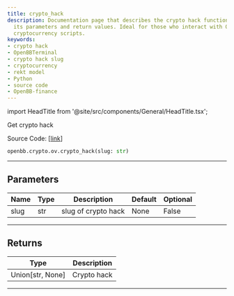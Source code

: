 ```yaml
---
title: crypto_hack
description: Documentation page that describes the crypto hack function of the OpenBBTerminal,
  its parameters and return values. Ideal for those who interact with OpenBB-finance's
  cryptocurrency scripts.
keywords:
- crypto hack
- OpenBBTerminal
- crypto hack slug
- cryptocurrency
- rekt model
- Python
- source code
- OpenBB-finance
---
```


import HeadTitle from '@site/src/components/General/HeadTitle.tsx';

<HeadTitle title="crypto.ov.crypto_hack - Reference | OpenBB SDK Docs" />

Get crypto hack

Source Code: [[link](https://github.com/OpenBB-finance/OpenBBTerminal/tree/main/openbb_terminal/cryptocurrency/overview/rekt_model.py#L139)]

```python
openbb.crypto.ov.crypto_hack(slug: str)
```

---

## Parameters

| Name | Type | Description | Default | Optional |
| ---- | ---- | ----------- | ------- | -------- |
| slug | str | slug of crypto hack | None | False |


---

## Returns

| Type | Description |
| ---- | ----------- |
| Union[str, None] | Crypto hack |
---
